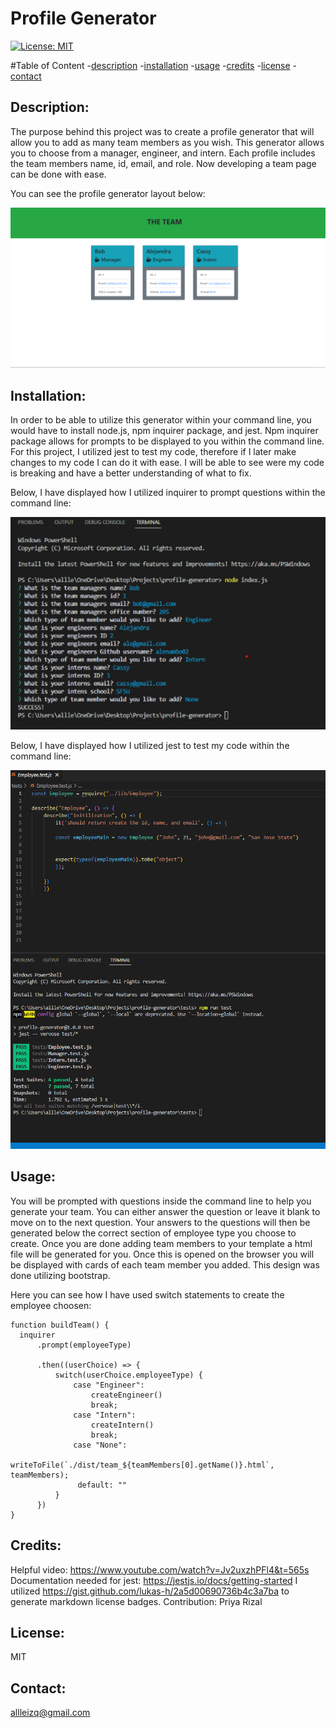 # Profile Generator 
  
  [![License: MIT](https://img.shields.io/badge/License-MIT-yellow.svg)](https://opensource.org/licenses/MIT)

  #Table of Content
  -[description](#Description)
  -[installation](#Installation)
  -[usage](#Usage)
  -[credits](#Credits)
  -[license](#License)
  -[contact](#Contact)

  ## Description:
  The purpose behind this project was to create a profile generator that will allow you to add as many team members as you wish. This generator allows you to choose from a manager, engineer, and intern. Each profile includes the team members name, id, email, and role. Now developing a team page can be done with ease. 

  You can see the profile generator layout below:

   ![alt text](./assets/profile%20image.png)

  ## Installation:
  In order to be able to utilize this generator within your command line, you would have to install node.js, npm inquirer package, and jest. Npm inquirer package allows for prompts to be displayed to you within the command line. For this project, I utilized jest to test my code, therefore if I later make changes to my code I can do it with ease. I will be able to see were my code is breaking and have a better understanding of what to fix. 

  Below, I have displayed how I utilized inquirer to prompt questions within the command line:

   ![alt text](./assets/prompts%20for%20profile.png)

  Below, I have displayed how I utilized jest to test my code within the command line:

  ![alt text](./assets/test.png)


  ## Usage:
  You will be prompted with questions inside the command line to help you generate your team. You can either answer the question or leave it blank to move on to the next question. Your answers to the questions will then be generated below the correct section of employee type you choose to create. Once you are done adding team members to your template a html file will be generated for you. Once this is opened on the browser you will be displayed with cards of each team member you added. This design was done utilizing bootstrap. 
  
  Here you can see how I have used switch statements to create the employee choosen:
  ```
  function buildTeam() {
    inquirer
        .prompt(employeeType)
    
        .then((userChoice) => {
            switch(userChoice.employeeType) {
                case "Engineer": 
                    createEngineer()
                    break;
                case "Intern":
                    createIntern()
                    break;
                case "None":
                 writeToFile(`./dist/team_${teamMembers[0].getName()}.html`, teamMembers);
                 default: ""
            }
        })
  }
  ```

  ## Credits:
  Helpful video: https://www.youtube.com/watch?v=Jv2uxzhPFl4&t=565s
  Documentation needed for jest: https://jestjs.io/docs/getting-started
  I utilized https://gist.github.com/lukas-h/2a5d00690736b4c3a7ba to generate markdown license badges.
  Contribution: Priya Rizal

 
  ## License:
  MIT 

  ## Contact:
  allleizq@gmail.com